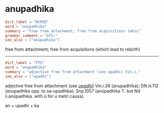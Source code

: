 # anupadhika

``` toml
dict_label = "NCPED"
word = "anupadhika"
summary = "free from attachment; free from acquisitions (whic"
grammar_comment = "mfn."
see_also = ["anūpadhīka"]
```

free from attachment; free from acquisitions (which lead to rebirth)

--------------------

``` toml
dict_label = "PTS"
word = "anupadhika"
summary = "adjective free from attachment (see upadhi) Vin.i."
see_also = ["upadhi"]
```

adjective free from attachment (see *[upadhi](upadhi.md)*) Vin.i.36 (anupadhīka); DN.iii.112 (anupadhika opp. to sa\-upadhika); Snp.1057 (anūpadhīka T. but Nd ii.anūpadhika. with ū for u metri causa).

an \+ upadhi \+ ka


